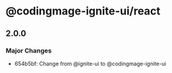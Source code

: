 # @codingmage-ignite-ui/react

## 2.0.0

### Major Changes

- 654b5bf: Change from @ignite-ui to @codingmage-ignite-ui
